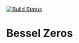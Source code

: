 [![Build Status](https://travis-ci.org/ejahns/besselzeros.svg?branch=master)](https://travis-ci.org/ejahns/besselzeros)
# Bessel Zeros